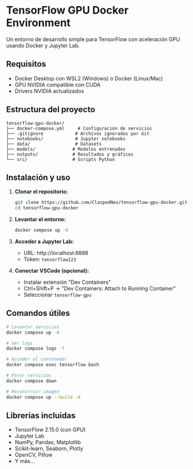# TensorFlow GPU Docker Environment

Un entorno de desarrollo simple para TensorFlow con aceleración GPU usando Docker y Jupyter Lab.

## Requisitos

- Docker Desktop con WSL2 (Windows) o Docker (Linux/Mac)
- GPU NVIDIA compatible con CUDA
- Drivers NVIDIA actualizados

## Estructura del proyecto

```
tensorflow-gpu-docker/
├── docker-compose.yml     # Configuración de servicios
├── .gitignore            # Archivos ignorados por Git
├── notebooks/            # Jupyter notebooks
├── data/                 # Datasets 
├── models/              # Modelos entrenados 
├── outputs/             # Resultados y gráficos 
└── src/                 # Scripts Python
```

## Instalación y uso

1. **Clonar el repositorio:**
   ```bash
   git clone https://github.com/ClaspedNex/tensorflow-gpu-docker.git
   cd tensorflow-gpu-docker
   ```

2. **Levantar el entorno:**
   ```bash
   docker compose up -d
   ```

3. **Acceder a Jupyter Lab:**
   - URL: http://localhost:8888
   - Token: `tensorflow123`

4. **Conectar VSCode (opcional):**
   - Instalar extensión "Dev Containers"
   - Ctrl+Shift+P → "Dev Containers: Attach to Running Container"
   - Seleccionar `tensorflow-gpu`

## Comandos útiles

```bash
# Levantar servicios
docker compose up -d

# Ver logs
docker compose logs -f

# Acceder al contenedor
docker compose exec tensorflow bash

# Parar servicios
docker compose down

# Reconstruir imagen
docker compose up --build -d
```

## Librerías incluidas

- TensorFlow 2.15.0 (con GPU)
- Jupyter Lab
- NumPy, Pandas, Matplotlib
- Scikit-learn, Seaborn, Plotly
- OpenCV, Pillow
- Y más...
